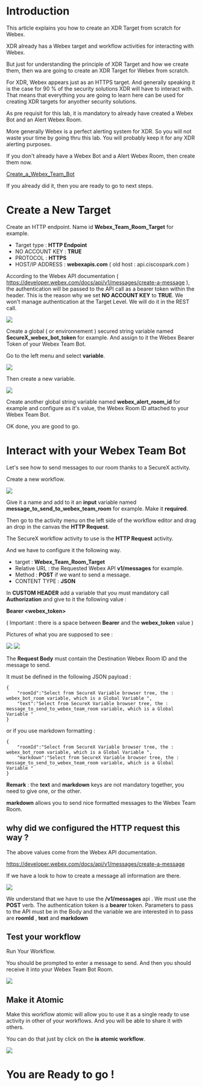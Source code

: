 # Introduction

This article explains you how to create an XDR Target from scratch for Webex.

XDR already has a Webex target and workflow activities for interacting with Webex. 

But just for understanding the principle of XDR Target and how we create them, then wa are going to create an XDR Target for Webex from scratch.

For XDR, Webex appears just as an HTTPS target. And generally speaking it is the case for 90 %  of the security solutions XDR will have to interact with. That means that everything you are going to learn here can be used for creating XDR targets for anyother security solutions.

As pre requisit for this lab, it is mandatory to already have created a Webex Bot and an Alert Webex Room.

More generally Webex is a perfect alerting system for XDR. So you will not waste your time by going thru this lab. You will probably keep it for any XDR alerting purposes.

If you don't already have a Webex Bot and a Alert Webex Room, then create them now.

[Create_a_Webex_Team_Bot ](https://github.com/pcardotatgit/Create_a_Webex_Team_Bot)

If you already did it, then you are ready to go to next steps.

# Create a New Target

Create an HTTP endpoint. Name id **Webex_Team_Room_Target** for example.

- Target type : **HTTP Endpoint**
- NO ACCOUNT KEY : **TRUE**
- PROTOCOL : **HTTPS**
- HOST/IP ADDRESS : **webexapis.com** ( old host : api.ciscospark.com )

According to the Webex API documentation ( https://developer.webex.com/docs/api/v1/messages/create-a-message ), the authentication will be passed to the API call as a bearer token within the header. This is the reason why we set **NO ACCOUNT KEY** to **TRUE**. We won't manage authentication at the Target Level. We will do it in the REST call.

![](img/webex_team_target-1.png)

Create a global ( or environnement ) secured string variable named **SecureX_webex_bot_token** for example. And assign to it the Webex Bearer Token of your Webex Team Bot.

Go to the left menu and select **variable**.

![](img/1.png)

Then create a new variable.

![](img/2.png)

Create another global string variable named **webex_alert_room_id** for example and configure as it's value, the Webex Room ID attached to your Webex Team Bot.

OK done, you are good to go.

# Interact with your Webex Team Bot

Let's see how to send messages to our room thanks to a SecureX activity.

Create a new workflow.

![](img/3.png)


Give it a name and add to it an **input** variable named **message_to_send_to_webex_team_room** for example. Make it **required**.

Then go to the activity menu on the left side of the workflow editor and drag an drop in the canvas the **HTTP Request**.

The SecureX workflow activity to use is the **HTTP Request** activity.

And we have to configure it the following way.

- target : **Webex_Team_Room_Target**
- Relative URL : the Requested Webex API **v1/messages** for example.
- Method : **POST** if we want to send a message.
- CONTENT TYPE : **JSON**

In **CUSTOM HEADER** add a variable that you must mandatory call **Authorization** and give to it the following value :

**Bearer <webex_token>**  

( Important : there is a space between **Bearer** and the **webex_token** value )

Pictures of what you are supposed to see :


![](img/webex_team_target-2.png)
![](img/webex_team_target-3.png)

The **Request Body** must contain the Destination Webex Room ID and the message to send.

It must be defined in the following JSON payload :

```
{
    "roomId":"Select from SecureX Variable browser tree, the : webex_bot_room variable, which is a Global Variable ",
    "text":"Select from SecureX Variable browser tree, the : message_to_send_to_webex_team_room variable, which is a Global Variable "   
}
```

or if you use markdown formatting :

```
{
    "roomId":"Select from SecureX Variable browser tree, the : webex_bot_room variable, which is a Global Variable ",
    "markdown":"Select from SecureX Variable browser tree, the : message_to_send_to_webex_team_room variable, which is a Global Variable "    
}
```

**Remark** : the **text** and **markdown** keys are not mandatory together, you need to give one, or the other.

**markdown** allows you to send nice formatted messages to the Webex Team Room.

## why did we configured the HTTP request this way ?

The above values come from the Webex API documentation.

https://developer.webex.com/docs/api/v1/messages/create-a-message

If we have a look to how to create a message all information are there.

![](img/4.png)

We understand that we have to use the **/v1/messages** api . We must use the **POST** verb. The authentication token is a **bearer** token. Parameters to pass to the API must be in the Body and the variable we are interested in to pass are **roomId** , **text** and **markdown**

## Test your workflow

Run Your Workflow.

You should be prompted to enter a message to send.  And then you should receive it into your Webex Team Bot Room.

![](img/webex_team_target-4.png)

## Make it Atomic

Make this workflow atomic will allow you to use it as a single ready to use activity in other of your workflows.  And you will be able to share it with others.

You can do that just by click on the **is atomic workflow**.

![](img/webex_team_target-5.png)

# You are Ready to go !


